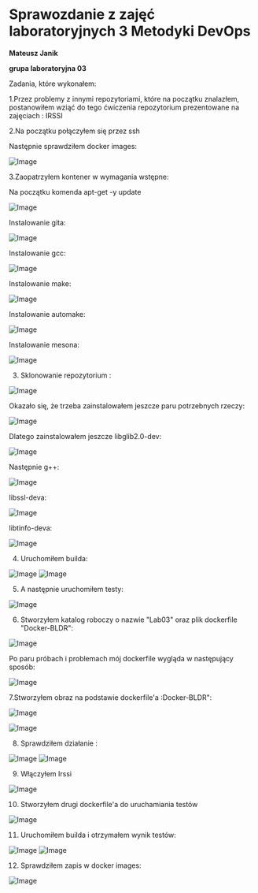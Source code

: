 <h1>Sprawozdanie z zajęć laboratoryjnych 3 Metodyki DevOps</h1>
<strong>Mateusz Janik</strong>

<strong>grupa laboratoryjna 03</strong>

Zadania, które wykonałem:

1.Przez problemy z innymi repozytoriami, które na początku znalazłem, postanowiłem wziąć do tego ćwiczenia repozytorium prezentowane na zajęciach : IRSSI

2.Na początku połączyłem się przez ssh

Następnie sprawdziłem docker images:

![Image](1s.JPG "docker images")

3.Zaopatrzyłem kontener w wymagania wstępne:

Na początku komenda apt-get -y update

![Image](2s.JPG "")

Instalowanie gita:

![Image](przed_3s.JPG "")

Instalowanie gcc:

![Image](3s.JPG "")

Instalowanie make:

![Image](4s.JPG "")

Instalowanie automake:

![Image](5s.JPG "")

Instalowanie mesona:

![Image](6s.JPG "")

3. Sklonowanie repozytorium :

![Image](7s.JPG "")

Okazało się, że trzeba zainstalowałem jeszcze paru potrzebnych rzeczy:

![Image](8s_errory.JPG "")

Dlatego zainstalowałem jeszcze libglib2.0-dev:

![Image](9s.JPG "")

Następnie g++:

![Image](10s.JPG "")

libssl-deva: 

![Image](11s.JPG "")

libtinfo-deva:

![Image](12s.JPG "")

4. Uruchomiłem builda:

![Image](13s.JPG "")
![Image](14s.JPG "")

5. A następnie uruchomiłem testy:

![Image](15s.JPG "")

6. Stworzyłem katalog roboczy o nazwie "Lab03" oraz plik dockerfile "Docker-BLDR": 

![Image](16s.JPG "")

Po paru próbach i problemach mój dockerfile wygląda w następujący sposób:

![Image](21s.JPG "")

7.Stworzyłem obraz na podstawie dockerfile'a :Docker-BLDR":

![Image](19s.JPG "")

![Image](20s.JPG "")

8. Sprawdziłem działanie :

![Image](22s.JPG "")
![Image](23s.JPG "")

9. Włączyłem Irssi

![Image](24s.JPG "")

10. Stworzyłem drugi dockerfile'a do uruchamiania testów

![Image](25s.JPG "")

11. Uruchomiłem builda i otrzymałem wynik testów:

![Image](26.JPG "")
![Image](27s.JPG "")

12. Sprawdziłem zapis w docker images:

![Image](28s.JPG "")
